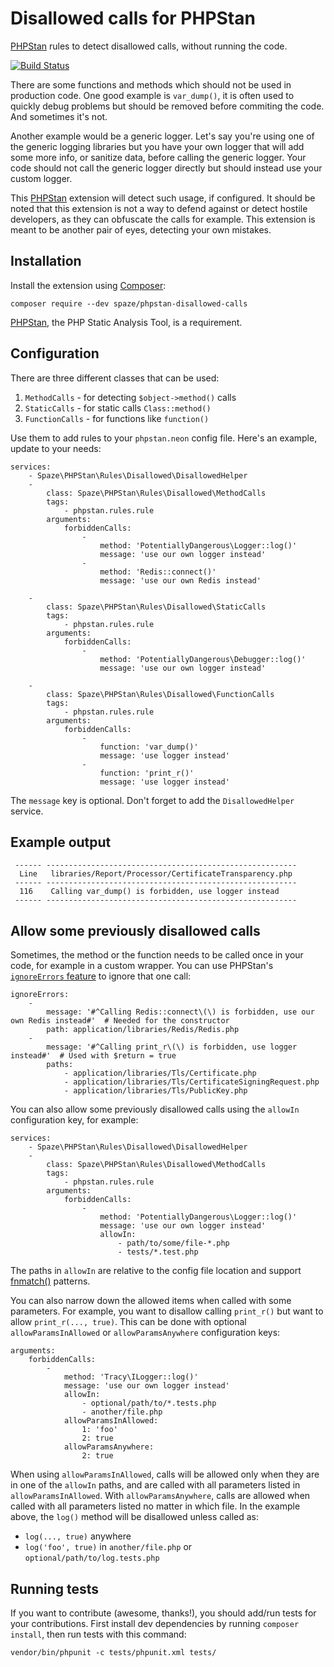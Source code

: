 # Disallowed calls for PHPStan
[PHPStan](https://github.com/phpstan/phpstan) rules to detect disallowed calls, without running the code.

[![Build Status](https://travis-ci.org/spaze/phpstan-disallowed-calls.svg?branch=master)](https://travis-ci.org/spaze/phpstan-disallowed-calls)

There are some functions and methods which should not be used in production code. One good example is `var_dump()`,
it is often used to quickly debug problems but should be removed before commiting the code. And sometimes it's not.

Another example would be a generic logger. Let's say you're using one of the generic logging libraries but you have your own logger
that will add some more info, or sanitize data, before calling the generic logger. Your code should not call the generic logger directly
but should instead use your custom logger.

This [PHPStan](https://github.com/phpstan/phpstan) extension will detect such usage, if configured. It should be noted that this extension
is not a way to defend against or detect hostile developers, as they can obfuscate the calls for example. This extension is meant to be
another pair of eyes, detecting your own mistakes.

## Installation

Install the extension using [Composer](https://getcomposer.org/):
```
composer require --dev spaze/phpstan-disallowed-calls
```

[PHPStan](https://github.com/phpstan/phpstan), the PHP Static Analysis Tool, is a requirement.

## Configuration

There are three different classes that can be used:

1. `MethodCalls` - for detecting `$object->method()` calls
2. `StaticCalls` - for static calls `Class::method()`
3. `FunctionCalls` - for functions like `function()`

Use them to add rules to your `phpstan.neon` config file. Here's an example, update to your needs:

```
services:
    - Spaze\PHPStan\Rules\Disallowed\DisallowedHelper
    -
        class: Spaze\PHPStan\Rules\Disallowed\MethodCalls
        tags:
            - phpstan.rules.rule
        arguments:
            forbiddenCalls:
                -
                    method: 'PotentiallyDangerous\Logger::log()'
                    message: 'use our own logger instead'
                -
                    method: 'Redis::connect()'
                    message: 'use our own Redis instead'

    -
        class: Spaze\PHPStan\Rules\Disallowed\StaticCalls
        tags:
            - phpstan.rules.rule
        arguments:
            forbiddenCalls:
                -
                    method: 'PotentiallyDangerous\Debugger::log()'
                    message: 'use our own logger instead'

    -
        class: Spaze\PHPStan\Rules\Disallowed\FunctionCalls
        tags:
            - phpstan.rules.rule
        arguments:
            forbiddenCalls:
                -
                    function: 'var_dump()'
                    message: 'use logger instead'
                -
                    function: 'print_r()'
                    message: 'use logger instead'
```

The `message` key is optional. Don't forget to add the `DisallowedHelper` service.

## Example output

```
 ------ --------------------------------------------------------
  Line   libraries/Report/Processor/CertificateTransparency.php
 ------ --------------------------------------------------------
  116    Calling var_dump() is forbidden, use logger instead
 ------ --------------------------------------------------------
```

## Allow some previously disallowed calls

Sometimes, the method or the function needs to be called once in your code, for example in a custom wrapper. You can use PHPStan's [`ignoreErrors` feature](https://github.com/phpstan/phpstan#ignore-error-messages-with-regular-expressions) to ignore that one call:

```
ignoreErrors:
    -
        message: '#^Calling Redis::connect\(\) is forbidden, use our own Redis instead#'  # Needed for the constructor
        path: application/libraries/Redis/Redis.php
    -
        message: '#^Calling print_r\(\) is forbidden, use logger instead#'  # Used with $return = true
        paths:
            - application/libraries/Tls/Certificate.php
            - application/libraries/Tls/CertificateSigningRequest.php
            - application/libraries/Tls/PublicKey.php
```

You can also allow some previously disallowed calls using the `allowIn` configuration key, for example:

```
services:
    - Spaze\PHPStan\Rules\Disallowed\DisallowedHelper
    -
        class: Spaze\PHPStan\Rules\Disallowed\MethodCalls
        tags:
            - phpstan.rules.rule
        arguments:
            forbiddenCalls:
                -
                    method: 'PotentiallyDangerous\Logger::log()'
                    message: 'use our own logger instead'
                    allowIn:
                        - path/to/some/file-*.php
                        - tests/*.test.php
```

The paths in `allowIn` are relative to the config file location and support [fnmatch()](https://www.php.net/function.fnmatch) patterns.

You can also narrow down the allowed items when called with some parameters. For example, you want to disallow calling `print_r()` but want to allow `print_r(..., true)`.
This can be done with optional `allowParamsInAllowed` or `allowParamsAnywhere` configuration keys:

```
arguments:
    forbiddenCalls:
        -
            method: 'Tracy\ILogger::log()'
            message: 'use our own logger instead'
            allowIn:
                - optional/path/to/*.tests.php
                - another/file.php
            allowParamsInAllowed:
                1: 'foo'
                2: true
            allowParamsAnywhere:
                2: true
```

When using `allowParamsInAllowed`, calls will be allowed only when they are in one of the `allowIn` paths, and are called with all parameters listed in `allowParamsInAllowed`.
With `allowParamsAnywhere`, calls are allowed when called with all parameters listed no matter in which file. In the example above, the `log()` method will be disallowed unless called as:
- `log(..., true)` anywhere
- `log('foo', true)` in `another/file.php` or `optional/path/to/log.tests.php`

## Running tests

If you want to contribute (awesome, thanks!), you should add/run tests for your contributions.
First install dev dependencies by running `composer install`, then run tests with this command:

```
vendor/bin/phpunit -c tests/phpunit.xml tests/
```
